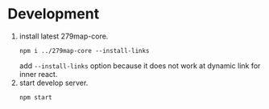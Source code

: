 # Development
1. install latest 279map-core.
    ```
    npm i ../279map-core --install-links
    ```
    add `--install-links` option because it does not work at dynamic link for inner react.
2. start develop server.
    ```
    npm start
    ```
